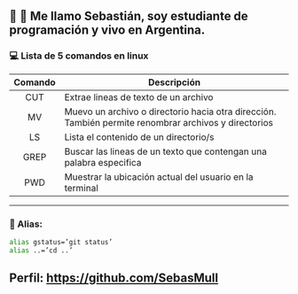 ## 👋 👋 Me llamo Sebastián, soy estudiante de programación y vivo en Argentina.

### 💻 Lista de 5 comandos en linux
| Comando |            Descripción               |
| :-----: | -----------------------------------|
|   CUT   | Extrae lineas de texto de un archivo |
|   MV    | Muevo un archivo o directorio hacia otra dirección. También permite renombrar archivos y directorios |
|   LS    | Lista el contenido de un directorio/s |
|  GREP   | Buscar las lineas de un texto que contengan una palabra especifica |
|  PWD    | Muestrar la ubicación actual del usuario en la terminal |

***

### 📘 Alias:

```zsh
alias gstatus=’git status’
alias ..=’cd ..’
```
## Perfil: https://github.com/SebasMull